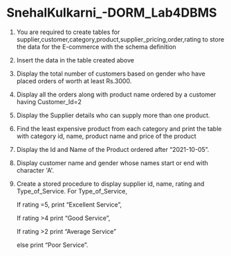 # SnehalKulkarni_-DORM_Lab4DBMS

1)	You are required to create tables for supplier,customer,category,product,supplier_pricing,order,rating to store the data for the E-commerce with the schema  definition

2)	Insert the data in the table created above

3)	Display the total number of customers based on gender who have placed orders of worth at least Rs.3000.
4)	Display all the orders along with product name ordered by a customer having Customer_Id=2
5)	Display the Supplier details who can supply more than one product.
6)	Find the least expensive product from each category and print the table with category id, name, product name and price of the product
7)	Display the Id and Name of the Product ordered after “2021-10-05”.
8)	Display customer name and gender whose names start or end with character 'A'.
9)	Create a stored procedure to display supplier id, name, rating and Type_of_Service. 
    For Type_of_Service, 
    
    If rating =5, print “Excellent Service”,
    
    If rating >4 print “Good Service”, 
    
    If rating >2 print “Average Service” 
    
    else print “Poor Service”.
 
